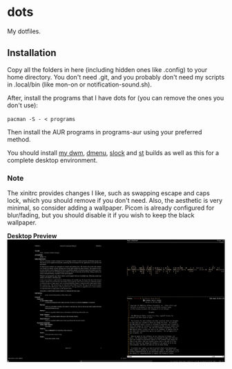 # dots
My dotfiles.

## Installation

Copy all the folders in here (including hidden ones like .config) to your home directory.
You don't need .git, and you probably don't need my scripts in .local/bin (like mon-on or notification-sound.sh).

After, install the programs that I have dots for (you can remove the ones you don't use):

`pacman -S - < programs`

Then install the AUR programs in programs-aur using your preferred method.

You should install [my dwm](https://github.com/dogeystamp/dwm), [dmenu](https://github.com/dogeystamp/dmenu), [slock](https://github.com/dogeystamp/slock) and [st](https://github.com/dogeystamp/st) builds as well as this for a complete desktop environment.

### Note

The xinitrc provides changes I like, such as swapping escape and caps lock, which you should remove if you don't need.
Also, the aesthetic is very minimal, so consider adding a wallpaper. Picom is already configured for blur/fading, but you should disable it if you wish to keep the black wallpaper.

**Desktop Preview**
![preview](https://raw.githubusercontent.com/DogeyStamp/dots/main/preview.png)
